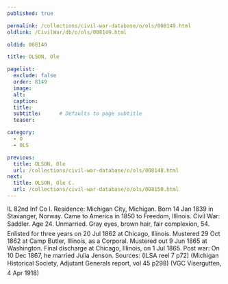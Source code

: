```yaml
---
published: true

permalink: /collections/civil-war-database/o/ols/008149.html
oldlink: /CivilWar/db/o/ols/008149.html

oldid: 008149

title: OLSON, Ole

pagelist:
  exclude: false
  order: 8149
  image: 
  alt:
  caption:
  title:
  subtitle:      # Defaults to page subtitle
  teaser:

category: 
  - O 
  - OLS

previous:
  title: OLSON, Ole
  url: /collections/civil-war-database/o/ols/008148.html  
next:
  title: OLSON, Ole C.
  url: /collections/civil-war-database/o/ols/008150.html   
---
```

IL 82nd Inf Co I. Residence: Michigan City, Michigan. Born 14 Jan 1839 in Stavanger, Norway. Came to America in 1850 to Freedom, Illinois. Civil War: Saddler. Age 24. Unmarried. Gray eyes, brown hair, fair complexion, 5&#146;4&#148;. Enlisted for three years on 20 Jul 1862 at Chicago, Illinois. Mustered 29 Oct 1862 at Camp Butler, Illinois, as a Corporal. Mustered out 9 Jun 1865 at Washington. Final discharge at Chicago, Illinois, on 1 Jul 1865. Post war: On 10 Dec 1867, he married Julia Jenson. Sources: (ILSA reel 7 p72) (Michigan Historical Society, Adjutant General&#146;s report, vol 45 p298) (VGC Visergutten, 4 Apr 1918)